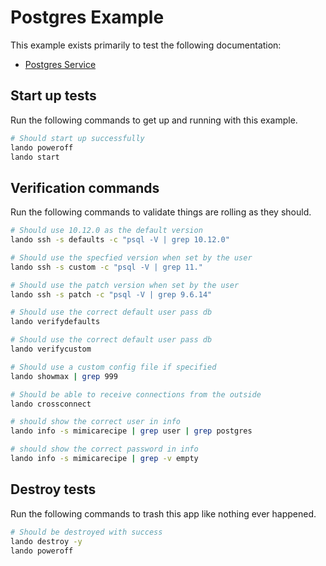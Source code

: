 Postgres Example
================

This example exists primarily to test the following documentation:

* [Postgres Service](https://docs.devwithlando.io/tutorials/postgres.html)

Start up tests
--------------

Run the following commands to get up and running with this example.

```bash
# Should start up successfully
lando poweroff
lando start
```

Verification commands
---------------------

Run the following commands to validate things are rolling as they should.

```bash
# Should use 10.12.0 as the default version
lando ssh -s defaults -c "psql -V | grep 10.12.0"

# Should use the specfied version when set by the user
lando ssh -s custom -c "psql -V | grep 11."

# Should use the patch version when set by the user
lando ssh -s patch -c "psql -V | grep 9.6.14"

# Should use the correct default user pass db
lando verifydefaults

# Should use the correct default user pass db
lando verifycustom

# Should use a custom config file if specified
lando showmax | grep 999

# Should be able to receive connections from the outside
lando crossconnect

# should show the correct user in info
lando info -s mimicarecipe | grep user | grep postgres

# should show the correct password in info
lando info -s mimicarecipe | grep -v empty
```

Destroy tests
-------------

Run the following commands to trash this app like nothing ever happened.

```bash
# Should be destroyed with success
lando destroy -y
lando poweroff
```
